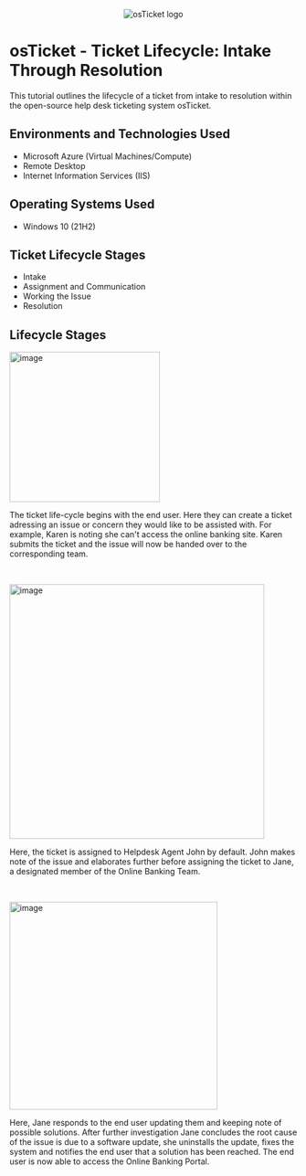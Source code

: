<p align="center">
<img src="https://i.imgur.com/Clzj7Xs.png" alt="osTicket logo"/>
</p>

<h1>osTicket - Ticket Lifecycle: Intake Through Resolution</h1>
This tutorial outlines the lifecycle of a ticket from intake to resolution within the open-source help desk ticketing system osTicket.<br />




<h2>Environments and Technologies Used</h2>

- Microsoft Azure (Virtual Machines/Compute)
- Remote Desktop
- Internet Information Services (IIS)

<h2>Operating Systems Used </h2>

- Windows 10</b> (21H2)

<h2>Ticket Lifecycle Stages</h2>

- Intake
- Assignment and Communication
- Working the Issue
- Resolution

<h2>Lifecycle Stages</h2>

<p>
<img width="263" alt="image" src="https://github.com/user-attachments/assets/16011f24-ecfa-4f58-a15e-537b72ed2107" />
</p>
<p>
The ticket life-cycle begins with the end user. Here they can create a ticket adressing an issue or concern they would like to be assisted with. For example, Karen is noting she can't access the online banking site. Karen submits the ticket and the issue will now be handed over to the corresponding team.
</p>
<br />

<p>
<img width="446" alt="image" src="https://github.com/user-attachments/assets/1b97d482-8493-484c-9c3c-a8c04467b713" />
</p>
<p>
Here, the ticket is assigned to Helpdesk Agent John by default. John makes note of the issue and elaborates further before assigning the ticket to Jane, a designated member of the Online Banking Team.</p>
<br />

<p>
<img width="364" alt="image" src="https://github.com/user-attachments/assets/40aaefb7-fc90-4b80-b797-724670584c74" />
</p>
<p>
Here, Jane responds to the end user updating them and keeping note of possible solutions. After further investigation Jane concludes the root cause of the issue is due to a software update, she uninstalls the update, fixes the system and notifies the end user that a solution has been reached. The end user is now able to access the Online Banking Portal.   <br />
